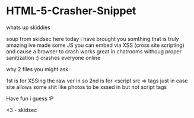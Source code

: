 # HTML-5-Crasher-Snippet

whats up skiddies

soup from skidsec here
today i have brought you somthing that is truly amazing
ive made some JS you can embed via XSS (cross site scripting) and cause a browser to crash
works great in chatrooms withoug proper sanitization :) crashes everyone online

why 2 files you might ask:

1st is for XSSing the raw ver in so
2nd is for <script src =></script> tags just in case site allows some shit like photos to be xssed in but not script tags

Have fun i guess :P 

<3 - skidsec


